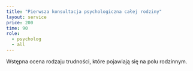 ```yaml
---
title: "Pierwsza konsultacja psychologiczna całej rodziny"
layout: service
price: 200
time: 90
role:
  - psycholog
  - all
---
```


Wstępna ocena rodzaju trudności, które pojawiają się na polu rodzinnym.

